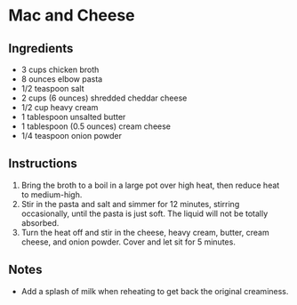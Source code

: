 # Mac and Cheese

## Ingredients
- 3 cups chicken broth
- 8 ounces elbow pasta
- 1/2 teaspoon salt
- 2 cups (6 ounces) shredded cheddar cheese
- 1/2 cup heavy cream
- 1 tablespoon unsalted butter
- 1 tablespoon (0.5 ounces) cream cheese
- 1/4 teaspoon onion powder

## Instructions
1. Bring the broth to a boil in a large pot over high heat, then reduce heat to medium-high.
2. Stir in the pasta and salt and simmer for 12 minutes, stirring occasionally, until the pasta is just soft. The liquid will not be totally absorbed.
3. Turn the heat off and stir in the cheese, heavy cream, butter, cream cheese, and onion powder. Cover and let sit for 5 minutes.

## Notes
- Add a splash of milk when reheating to get back the original creaminess.